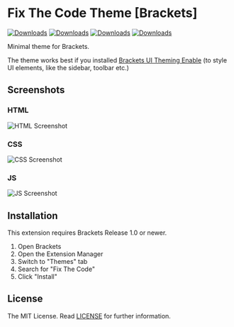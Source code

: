 
# Fix The Code Theme [Brackets]
[![Downloads](https://badges.ml/fixthecode/total.svg)](https://brackets-extension-badges.github.io#fixthecode)
[![Downloads](https://badges.ml/fixthecode/last-version.svg)](https://brackets-extension-badges.github.io#fixthecode)
[![Downloads](https://badges.ml/fixthecode/week.svg)](https://brackets-extension-badges.github.io#fixthecode)
[![Downloads](https://badges.ml/fixthecode/day.svg)](https://brackets-extension-badges.github.io#fixthecode)

Minimal theme for Brackets.

The theme works best if you installed
<a href="https://github.com/notasz/brackets-uitheming">Brackets UI Theming Enable</a> (to style UI elements, like the sidebar, toolbar etc.)

Screenshots
---

### HTML
![HTML Screenshot](https://github.com/raashidA/FixTheCode/blob/master/screenshots/html.jpg)

### CSS
![CSS Screenshot](https://github.com/raashidA/FixTheCode/blob/master/screenshots/css.jpg)

### JS
![JS Screenshot](https://github.com/raashidA/FixTheCode/blob/master/screenshots/js.jpg)

Installation
---

This extension requires Brackets Release 1.0 or newer.

1. Open Brackets
2. Open the Extension Manager
3. Switch to "Themes" tab
4. Search for "Fix The Code"
5. Click "Install"

License
---

The MIT License. Read [LICENSE](LICENSE) for further information.
